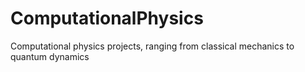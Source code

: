 # ComputationalPhysics
Computational physics projects, ranging from classical mechanics to quantum dynamics
